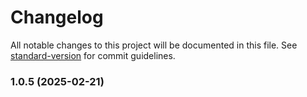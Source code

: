 # Changelog

All notable changes to this project will be documented in this file. See [standard-version](https://github.com/conventional-changelog/standard-version) for commit guidelines.

### 1.0.5 (2025-02-21)
